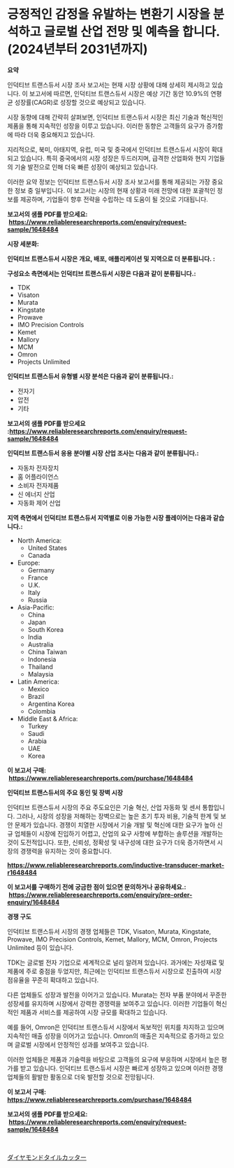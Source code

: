 <p><h1>긍정적인 감정을 유발하는 변환기 시장을 분석하고 글로벌 산업 전망 및 예측을 합니다. (2024년부터 2031년까지)</h1></p><p><strong>요약</strong></p>
<p><p>인덕티브 트랜스듀서 시장 조사 보고서는 현재 시장 상황에 대해 상세히 제시하고 있습니다. 이 보고서에 따르면, 인덕티브 트랜스듀서 시장은 예상 기간 동안 10.9%의 연평균 성장률(CAGR)로 성장할 것으로 예상되고 있습니다.</p><p>시장 동향에 대해 간략히 살펴보면, 인덕티브 트랜스듀서 시장은 최신 기술과 혁신적인 제품을 통해 지속적인 성장을 이루고 있습니다. 이러한 동향은 고객들의 요구가 증가함에 따라 더욱 중요해지고 있습니다.</p><p>지리적으로, 북미, 아태지역, 유럽, 미국 및 중국에서 인덕티브 트랜스듀서 시장이 확대되고 있습니다. 특히 중국에서의 시장 성장은 두드러지며, 급격한 산업화와 현지 기업들의 기술 발전으로 인해 더욱 빠른 성장이 예상되고 있습니다.</p><p>이러한 요약 정보는 인덕티브 트랜스듀서 시장 조사 보고서를 통해 제공되는 가장 중요한 정보 중 일부입니다. 이 보고서는 시장의 현재 상황과 미래 전망에 대한 포괄적인 정보를 제공하며, 기업들이 향후 전략을 수립하는 데 도움이 될 것으로 기대됩니다.</p></p>
<p><strong>보고서의 샘플 PDF를 받으세요: &nbsp;<a href="https://www.reliableresearchreports.com/enquiry/request-sample/1648484">https://www.reliableresearchreports.com/enquiry/request-sample/1648484</a></strong></p>
<p><strong>시장 세분화:</strong></p>
<p><strong> 인덕티브 트랜스듀서 시장은 개요, 배포, 애플리케이션 및 지역으로 더 분류됩니다. :</strong></p>
<p><strong>구성요소 측면에서는 인덕티브 트랜스듀서 시장은 다음과 같이 분류됩니다.:</strong></p>
<p><ul><li>TDK</li><li>Visaton</li><li>Murata</li><li>Kingstate</li><li>Prowave</li><li>IMO Precision Controls</li><li>Kemet</li><li>Mallory</li><li>MCM</li><li>Omron</li><li>Projects Unlimited</li></ul></p>
<p><strong> 인덕티브 트랜스듀서 유형별 시장 분석은 다음과 같이 분류됩니다.:</strong></p>
<p><ul><li>전자기</li><li>압전</li><li>기타</li></ul></p>
<p><strong>보고서의 샘플 PDF를 받으세요 :<a href="https://www.reliableresearchreports.com/enquiry/request-sample/1648484">https://www.reliableresearchreports.com/enquiry/request-sample/1648484</a></strong></p>
<p><strong> 인덕티브 트랜스듀서 응용 분야별 시장 산업 조사는 다음과 같이 분류됩니다.:</strong></p>
<p><ul><li>자동차 전자장치</li><li>홈 어플라이언스</li><li>소비자 전자제품</li><li>신 에너지 산업</li><li>자동화 제어 산업</li></ul></p>
<p><strong>지역 측면에서 인덕티브 트랜스듀서 지역별로 이용 가능한 시장 플레이어는 다음과 같습니다.:</strong></p>
<p><ul>
    <li>
        North America:
        <ul>
            <li>United States</li>
            <li>Canada</li>
        </ul>
    </li>
    <li>
        Europe:
        <ul>
            <li>Germany</li>
            <li>France</li>
            <li>U.K.</li>
            <li>Italy</li>
            <li>Russia</li>
        </ul>
    </li>
    <li>
        Asia-Pacific:
        <ul>
            <li>China</li>
            <li>Japan</li>
            <li>South Korea</li>
            <li>India</li>
            <li>Australia</li>
            <li>China Taiwan</li>
            <li>Indonesia</li>
            <li>Thailand</li>
            <li>Malaysia</li>
        </ul>
    </li>
    <li>
        Latin America:
        <ul>
            <li>Mexico</li>
            <li>Brazil</li>
            <li>Argentina Korea</li>
            <li>Colombia</li>
        </ul>
    </li>
    <li>
        Middle East & Africa:
        <ul>
            <li>Turkey</li>
            <li>Saudi</li>
            <li>Arabia</li>
            <li>UAE</li>
            <li>Korea</li>
        </ul>
    </li>
    </ul></p>
<p><strong>이 보고서 구매: &nbsp;<a href="https://www.reliableresearchreports.com/purchase/1648484">https://www.reliableresearchreports.com/purchase/1648484</a></strong></p>
<p><strong>인덕티브 트랜스듀서의 주요 동인 및 장벽 시장</strong></p>
<p><p>인덕티브 트랜스듀서 시장의 주요 주도요인은 기술 혁신, 산업 자동화 및 센서 통합입니다. 그러나, 시장의 성장을 저해하는 장벽으로는 높은 초기 투자 비용, 기술적 한계 및 보안 문제가 있습니다. 경쟁이 치열한 시장에서 기술 개발 및 혁신에 대한 요구가 높아 신규 업체들이 시장에 진입하기 어렵고, 산업의 요구 사항에 부합하는 솔루션을 개발하는 것이 도전적입니다. 또한, 신뢰성, 정확성 및 내구성에 대한 요구가 더욱 증가하면서 시장의 경쟁력을 유지하는 것이 중요합니다.</p></p>
<p><strong><a href="https://www.reliableresearchreports.com/inductive-transducer-market-r1648484">https://www.reliableresearchreports.com/inductive-transducer-market-r1648484</a></strong></p>
<p><strong>이 보고서를 구매하기 전에 궁금한 점이 있으면 문의하거나 공유하세요.: &nbsp;<a href="https://www.reliableresearchreports.com/enquiry/pre-order-enquiry/1648484">https://www.reliableresearchreports.com/enquiry/pre-order-enquiry/1648484</a></strong></p>
<p><strong>경쟁 구도</strong></p>
<p><p>인덕티브 트랜스듀서 시장의 경쟁 업체들은 TDK, Visaton, Murata, Kingstate, Prowave, IMO Precision Controls, Kemet, Mallory, MCM, Omron, Projects Unlimited 등이 있습니다. </p><p>TDK는 글로벌 전자 기업으로 세계적으로 널리 알려져 있습니다. 과거에는 자성재료 및 제품에 주로 중점을 두었지만, 최근에는 인덕티브 트랜스듀서 시장으로 진출하여 시장 점유율을 꾸준히 확대하고 있습니다.</p><p>다른 업체들도 성장과 발전을 이어가고 있습니다. Murata는 전자 부품 분야에서 꾸준한 성장세를 유지하며 시장에서 강력한 경쟁력을 보여주고 있습니다. 이러한 기업들이 혁신적인 제품과 서비스를 제공하여 시장 규모를 확대하고 있습니다.</p><p>예를 들어, Omron은 인덕티브 트랜스듀서 시장에서 독보적인 위치를 차지하고 있으며 지속적인 매출 성장을 이어가고 있습니다. Omron의 매출은 지속적으로 증가하고 있으며 글로벌 시장에서 안정적인 성과를 보여주고 있습니다.</p><p>이러한 업체들은 제품과 기술력을 바탕으로 고객들의 요구에 부응하며 시장에서 높은 평가를 받고 있습니다. 인덕티브 트랜스듀서 시장은 빠르게 성장하고 있으며 이러한 경쟁 업체들의 활발한 활동으로 더욱 발전할 것으로 전망됩니다.</p></p>
<p><strong>이 보고서 구매: &nbsp; <a href="https://www.reliableresearchreports.com/purchase/1648484">https://www.reliableresearchreports.com/purchase/1648484</a></strong></p>
<p><strong>보고서의 샘플 PDF를 받으세요: &nbsp;<a href="https://www.reliableresearchreports.com/enquiry/request-sample/1648484">https://www.reliableresearchreports.com/enquiry/request-sample/1648484</a></strong><strong></strong></p>
<p>&nbsp;</p>
<p><p><a href="https://github.com/oafhukehf4709715/Market-Research-Report-List-1/blob/main/689544127525.md">ダイヤモンドタイルカッター</a></p></p>